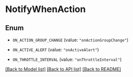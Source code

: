 # NotifyWhenAction

## Enum


* `ON_ACTION_GROUP_CHANGE` (value: `"onActionGroupChange"`)

* `ON_ACTIVE_ALERT` (value: `"onActiveAlert"`)

* `ON_THROTTLE_INTERVAL` (value: `"onThrottleInterval"`)


[[Back to Model list]](../README.md#documentation-for-models) [[Back to API list]](../README.md#documentation-for-api-endpoints) [[Back to README]](../README.md)


